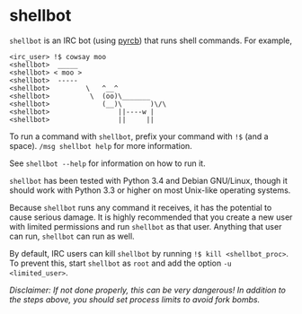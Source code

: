 # shellbot
`shellbot` is an IRC bot (using [pyrcb](https://github.com/nickolas360/pyrcb))
that runs shell commands. For example,
```
<irc_user> !$ cowsay moo
<shellbot>  _____
<shellbot> < moo >
<shellbot>  -----
<shellbot>         \   ^__^
<shellbot>          \  (oo)\_______
<shellbot>             (__)\       )\/\
<shellbot>                 ||----w |
<shellbot>                 ||     ||
```

To run a command with `shellbot`, prefix your command with `!$` (and a space).
`/msg shellbot help` for more information.

See `shellbot --help` for information on how to run it.

`shellbot` has been tested with Python 3.4 and Debian GNU/Linux, though it
should work with Python 3.3 or higher on most Unix-like operating systems.

Because `shellbot` runs any command it receives, it has the potential to cause
serious damage. It is highly recommended that you create a new user with
limited permissions and run `shellbot` as that user. Anything that user can
run, `shellbot` can run as well.

By default, IRC users can kill `shellbot` by running `!$ kill <shellbot_proc>`.
To prevent this, start `shellbot` as `root` and add the option `-u
<limited_user>`.

*Disclaimer: If not done properly, this can be very dangerous! In addition to
the steps above, you should set process limits to avoid fork bombs.*
